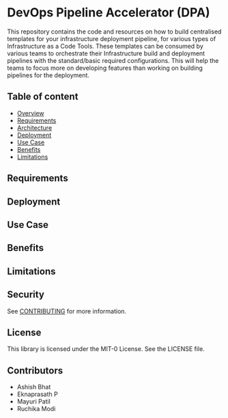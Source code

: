 # DevOps Pipeline Accelerator (DPA)

This repository contains the code and resources on how to build centralised templates for your infrastructure deployment pipeline, for various types of Infrastructure as a Code Tools. These templates can be consumed by various teams to orchestrate their Infrastructure build and deployment pipelines with the standard/basic required configurations. 
This will help the teams to focus more on developing features than working on building pipelines for the deployment.

## Table of content
 * [Overview](#overview)
 * [Requirements](#prerequisites)
 * [Architecture](#architecture)
 * [Deployment](#deployment)
 * [Use Case](#use-case)
 * [Benefits](#benefits)
 * [Limitations](#limitations)
 
## Requirements

## Deployment

## Use Case

## Benefits

## Limitations

## Security

See [CONTRIBUTING](CONTRIBUTING.md#security-issue-notifications) for more information.

## License
This library is licensed under the MIT-0 License. See the LICENSE file.

## Contributors
* Ashish Bhat
* Eknaprasath P
* Mayuri Patil
* Ruchika Modi
